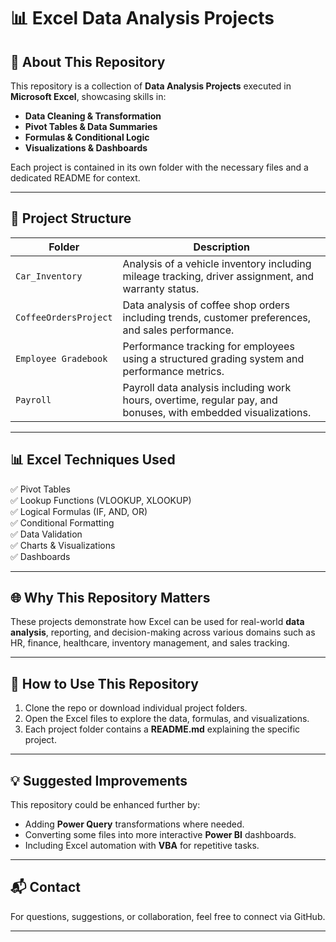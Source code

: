# 📊 Excel Data Analysis Projects

## 📑 About This Repository
This repository is a collection of **Data Analysis Projects** executed in **Microsoft Excel**, showcasing skills in:

- **Data Cleaning & Transformation**
- **Pivot Tables & Data Summaries**
- **Formulas & Conditional Logic**
- **Visualizations & Dashboards**

Each project is contained in its own folder with the necessary files and a dedicated README for context.

---

## 📁 Project Structure

| Folder                   | Description |
|------------------|--------------|
| `Car_Inventory`          | Analysis of a vehicle inventory including mileage tracking, driver assignment, and warranty status. |
| `CoffeeOrdersProject`    | Data analysis of coffee shop orders including trends, customer preferences, and sales performance. |
| `Employee Gradebook`     | Performance tracking for employees using a structured grading system and performance metrics. |
| `Payroll`                 | Payroll data analysis including work hours, overtime, regular pay, and bonuses, with embedded visualizations. |

---

## 📊 Excel Techniques Used
✅ Pivot Tables  
✅ Lookup Functions (VLOOKUP, XLOOKUP)  
✅ Logical Formulas (IF, AND, OR)  
✅ Conditional Formatting  
✅ Data Validation  
✅ Charts & Visualizations  
✅ Dashboards  

---

## 🌐 Why This Repository Matters
These projects demonstrate how Excel can be used for real-world **data analysis**, reporting, and decision-making across various domains such as HR, finance, healthcare, inventory management, and sales tracking.

---

## 🚀 How to Use This Repository
1. Clone the repo or download individual project folders.
2. Open the Excel files to explore the data, formulas, and visualizations.
3. Each project folder contains a **README.md** explaining the specific project.

---

## 💡 Suggested Improvements
This repository could be enhanced further by:
- Adding **Power Query** transformations where needed.
- Converting some files into more interactive **Power BI** dashboards.
- Including Excel automation with **VBA** for repetitive tasks.

---

## 📬 Contact
For questions, suggestions, or collaboration, feel free to connect via GitHub.

---

